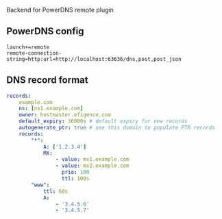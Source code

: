 Backend for PowerDNS remote plugin


## PowerDNS config

    launch+=remote
    remote-connection-string=http:url=http://localhost:63636/dns,post,post_json


## DNS record format

```yaml
records: 
    example.com
    ns: [ns1.example.com]
    owner: hostmaster.efigence.com
    default_expiry: 36000s # default expiry for new records
    autogenerate_ptr: true # use this domain to populate PTR records
    records:
        "*":
            A: ['1.2.3.4']
            MX:
                - value: mx1.example.com
                - value: mx2.example.com
                  prio: 100
                  ttl: 100s
        "www":
            ttl: 60s
            A:
                - '3.4.5.6'
                - '3.4.5.7'           
```
    

